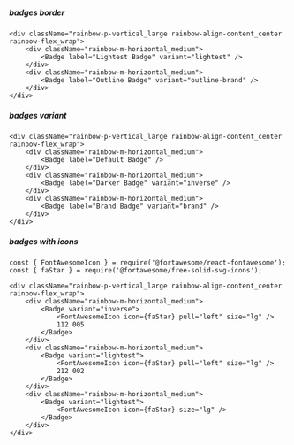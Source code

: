 ##### badges border

    <div className="rainbow-p-vertical_large rainbow-align-content_center rainbow-flex_wrap">
        <div className="rainbow-m-horizontal_medium">
            <Badge label="Lightest Badge" variant="lightest" />
        </div>
        <div className="rainbow-m-horizontal_medium">
            <Badge label="Outline Badge" variant="outline-brand" />
        </div>
    </div>

##### badges variant

    <div className="rainbow-p-vertical_large rainbow-align-content_center rainbow-flex_wrap">
        <div className="rainbow-m-horizontal_medium">
            <Badge label="Default Badge" />
        </div>
        <div className="rainbow-m-horizontal_medium">
            <Badge label="Darker Badge" variant="inverse" />
        </div>
        <div className="rainbow-m-horizontal_medium">
            <Badge label="Brand Badge" variant="brand" />
        </div>
    </div>

##### badges with icons

    const { FontAwesomeIcon } = require('@fortawesome/react-fontawesome');
    const { faStar } = require('@fortawesome/free-solid-svg-icons');

    <div className="rainbow-p-vertical_large rainbow-align-content_center rainbow-flex_wrap">
        <div className="rainbow-m-horizontal_medium">
            <Badge variant="inverse">
                <FontAwesomeIcon icon={faStar} pull="left" size="lg" />
                112 005
            </Badge>
        </div>
        <div className="rainbow-m-horizontal_medium">
            <Badge variant="lightest">
                <FontAwesomeIcon icon={faStar} pull="left" size="lg" />
                212 002
            </Badge>
        </div>
        <div className="rainbow-m-horizontal_medium">
            <Badge variant="lightest">
                <FontAwesomeIcon icon={faStar} size="lg" />
            </Badge>
        </div>
    </div>